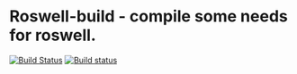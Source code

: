 # Roswell-build - compile some needs for roswell.

[![Build Status](https://travis-ci.org/snmsts/roswell-build.svg?branch=master)](https://travis-ci.org/snmsts/roswell-build)
[![Build status](https://ci.appveyor.com/api/projects/status/o59v7fdulgyvs2rv?svg=true)](https://ci.appveyor.com/project/snmsts/roswell-build)


